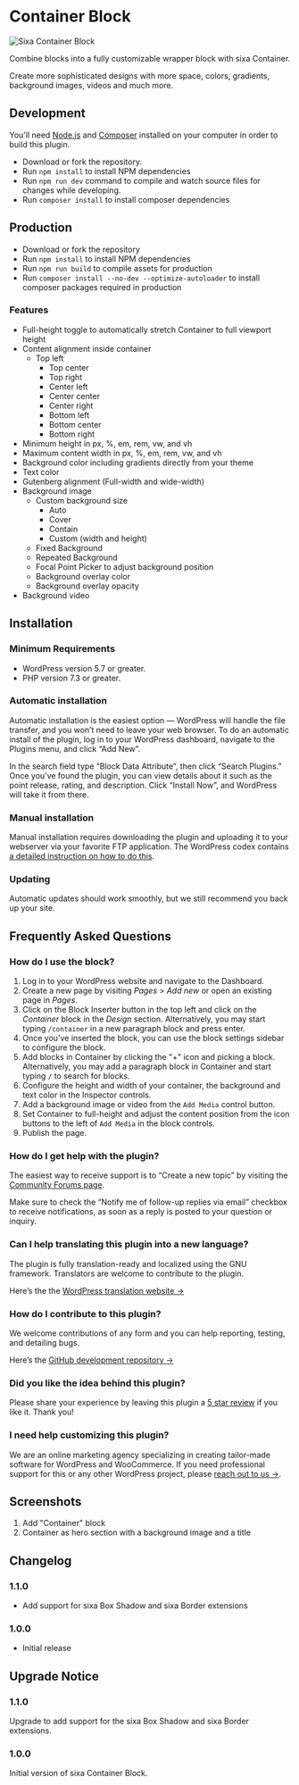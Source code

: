 <!-- only:github/ -->
# Container Block

![Sixa Container Block](https://ps.w.org/sixa-container-block/assets/banner-772x250.jpg?rev=2632168)

<!-- /only:github -->Combine blocks into a fully customizable wrapper block with sixa Container.
Create more sophisticated designs with more space, colors, gradients, background images, videos and much more.
<!-- only:github/ -->
## Development

You'll need [Node.js](https://nodejs.org/) and [Composer](https://getcomposer.org/) installed
on your computer in order to build this plugin.

* Download or fork the repository.
* Run `npm install` to install NPM dependencies
* Run `npm run dev` command to compile and watch source files for changes while developing.
* Run `composer install` to install composer dependencies

## Production

* Download or fork the repository
* Run `npm install` to install NPM dependencies
* Run `npm run build` to compile assets for production
* Run `composer install --no-dev --optimize-autoloader` to install composer packages required in production
<!-- /only:github -->
### Features

* Full-height toggle to automatically stretch Container to full viewport height
* Content alignment inside container
  * Top left
	* Top center
	* Top right
	* Center left
	* Center center
	* Center right
	* Bottom left
	* Bottom center
	* Bottom right
* Minimum height in px, %, em, rem, vw, and vh
* Maximum content width in px, %, em, rem, vw, and vh
* Background color including gradients directly from your theme
* Text color
* Gutenberg alignment (Full-width and wide-width)
* Background image
	* Custom background size
	  * Auto
	  * Cover
	  * Contain
	  * Custom (width and height)
	* Fixed Background
	* Repeated Background
	* Focal Point Picker to adjust background position
	* Background overlay color
	* Background overlay opacity
* Background video

## Installation
### Minimum Requirements

* WordPress version 5.7 or greater.
* PHP version 7.3 or greater.

### Automatic installation

Automatic installation is the easiest option — WordPress will handle the file transfer, and you won’t need to leave your web browser. To do an automatic install of the plugin, log in to your WordPress dashboard, navigate to the Plugins menu, and click “Add New”.

In the search field type “Block Data Attribute”, then click “Search Plugins.” Once you’ve found the plugin, you can view details about it such as the point release, rating, and description. Click “Install Now”, and WordPress will take it from there.

### Manual installation

Manual installation requires downloading the plugin and uploading it to your webserver via your favorite FTP application. The WordPress codex contains [a detailed instruction on how to do this](https://wordpress.org/support/article/managing-plugins/#manual-plugin-installation "Manual plugin installation").

### Updating

Automatic updates should work smoothly, but we still recommend you back up your site.

## Frequently Asked Questions

### How do I use the block?
1. Log in to your WordPress website and navigate to the Dashboard.
2. Create a new page by visiting *Pages* > *Add new* or open an existing page in *Pages*.
3. Click on the Block Inserter button in the top left and click on the *Container* block in the *Design* section. Alternatively, you may start typing `/container` in a new paragraph block and press enter.
4. Once you’ve inserted the block, you can use the block settings sidebar to configure the block.
5. Add blocks in Container by clicking the "+" icon and picking a block. Alternatively, you may add a paragraph block in Container and start typing `/` to search for blocks.
6. Configure the height and width of your container, the background and text color in the Inspector controls.
7. Add a background image or video from the `Add Media` control button.
8. Set Container to full-height and adjust the content position from the icon buttons to the left of `Add Media` in the block controls.
9. Publish the page.

### How do I get help with the plugin?
The easiest way to receive support is to “Create a new topic” by visiting the [Community Forums page](https://wordpress.org/support/plugin/sixa-container-block "Sixa Container Block Support Forum").

Make sure to check the “Notify me of follow-up replies via email” checkbox to receive notifications, as soon as a reply is posted to your question or inquiry.

### Can I help translating this plugin into a new language?
The plugin is fully translation-ready and localized using the GNU framework. Translators are welcome to contribute to the plugin.

Here’s the the [WordPress translation website &#8594;](https://translate.wordpress.org/projects/wp-plugins/sixa-container-block "WordPress translation website")

### How do I contribute to this plugin?
We welcome contributions of any form and you can help reporting, testing, and detailing bugs.

Here’s the [GitHub development repository &#8594;](https://github.com/sixach/wp-block-container "GitHub development repository")

### Did you like the idea behind this plugin?
Please share your experience by leaving this plugin a [5 star review](https://wordpress.org/support/plugin/sixa-container-block/reviews/ "sixa Container Block 5 stars") if you like it. Thank you!

### I need help customizing this plugin?
We are an online marketing agency specializing in creating tailor-made software for WordPress and WooCommerce.
If you need professional support for this or any other WordPress project, please [reach out to us &#8594;](https://sixa.com "sixa's professional website").

## Screenshots

1. Add "Container" block
2. Container as hero section with a background image and a title

## Changelog
### 1.1.0
* Add support for sixa Box Shadow and sixa Border extensions

### 1.0.0
* Initial release

## Upgrade Notice
### 1.1.0
Upgrade to add support for the sixa Box Shadow and sixa Border extensions.

### 1.0.0
Initial version of sixa Container Block.
